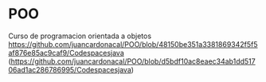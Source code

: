 # POO
Curso de programacion orientada a objetos
https://github.com/juancardonacal/POO/blob/48150be351a3381869342f5f5af876e85ac9caf9/Codespacesjava
(https://github.com/juancardonacal/POO/blob/d5bdf10ac8eaec34ab1dd51706ad1ac286786995/Codespacesjava)
